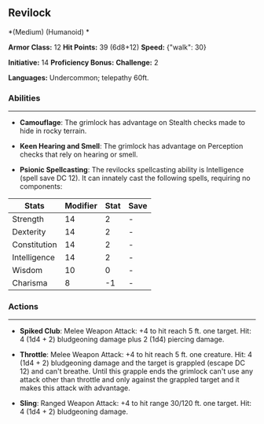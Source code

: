 ## Revilock
*(Medium) (Humanoid) *

**Armor Class:** 12
**Hit Points:** 39 (6d8+12)
**Speed:** {"walk": 30}

**Initiative:** 14
**Proficiency Bonus:**
**Challenge:** 2

**Languages:** Undercommon; telepathy 60ft.

### Abilities
 --- 
- **Camouflage**: The grimlock has advantage on Stealth checks made to hide in rocky terrain.

- **Keen Hearing and Smell**: The grimlock has advantage on Perception checks that rely on hearing or smell.

- **Psionic Spellcasting**: The revilocks spellcasting ability is Intelligence (spell save DC 12). It can innately cast the following spells, requiring no components:



| Stats | Modifier | Stat | Save
| ---- | ---- | ---- | ---- |
| Strength | 14 | 2 | - |
| Dexterity | 14 | 2 | - |
| Constitution | 14 | 2 | - |
| Intelligence | 14 | 2 | - |
| Wisdom | 10 | 0 | - |
| Charisma | 8 | -1 | - |

### Actions
 --- 
- **Spiked Club**: Melee Weapon Attack: +4 to hit  reach 5 ft.  one target. Hit: 4 (1d4 + 2) bludgeoning damage plus 2 (1d4) piercing damage.

- **Throttle**: Melee Weapon Attack: +4 to hit  reach 5 ft.  one creature. Hit: 4 (1d4 + 2) bludgeoning damage  and the target is grappled (escape DC 12) and can't breathe. Until this grapple ends  the grimlock can't use any attack other than throttle and only against the grappled target  and it makes this attack with advantage.

- **Sling**: Ranged Weapon Attack: +4 to hit  range 30/120 ft.  one target. Hit: 4 (1d4 + 2) bludgeoning damage.

